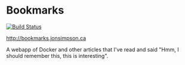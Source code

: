 # Bookmarks
[![Build Status](https://travis-ci.org/jonniesweb/Bookmarks.svg?branch=gh-pages)](https://travis-ci.org/jonniesweb/Bookmarks)

http://bookmarks.jonsimpson.ca

A webapp of Docker and other articles that I've read and said "Hmm, I should remember this, this is interesting".
